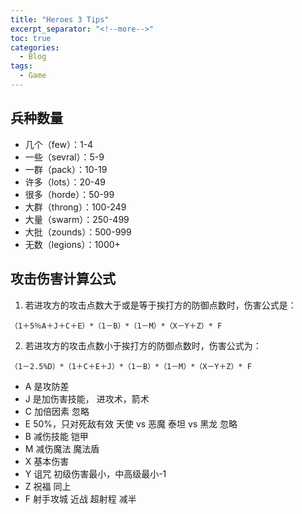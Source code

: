 ```yaml
---
title: "Heroes 3 Tips"
excerpt_separator: "<!--more-->"
toc: true
categories:
  - Blog
tags:
  - Game
---
```


## 兵种数量

- 几个（few）：1-4
- 一些（sevral）：5-9
- 一群（pack）：10-19
- 许多（lots）：20-49
- 很多（horde）：50-99
- 大群（throng）：100-249
- 大量（swarm）：250-499
- 大批（zounds）：500-999
- 无数（legions）：1000+

## 攻击伤害计算公式

1. 若进攻方的攻击点数大于或是等于挨打方的防御点数时，伤害公式是：

```
（1＋5％A＋J＋C＋E）*（1－B）*（1－M）*（X－Y＋Z）* F
```

2. 若进攻方的攻击点数小于挨打方的防御点数时，伤害公式为：

```
（1－2.5%D）*（1＋C＋E＋J）*（1－B）*（1－M）*（X－Y＋Z）* F
```

- A 是攻防差
- J 是加伤害技能， 进攻术，箭术
- C 加倍因素 忽略
- E 50%，只对死敌有效 天使 vs 恶魔 泰坦 vs 黑龙 忽略
- B 减伤技能 铠甲
- M 减伤魔法 魔法盾
- X 基本伤害
- Y 诅咒 初级伤害最小，中高级最小-1
- Z 祝福 同上
- F 射手攻城 近战 超射程 减半
